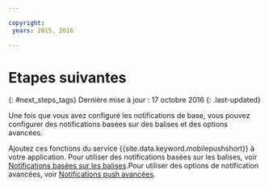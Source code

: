 ```yaml
---

copyright:
 years: 2015, 2016

---
```


# Etapes suivantes
{: #next_steps_tags}
Dernière mise à jour : 17 octobre 2016
{: .last-updated}

Une fois que vous avez configuré les notifications de base, vous pouvez configurer des notifications basées sur des balises et des options avancées.

Ajoutez ces fonctions du service {{site.data.keyword.mobilepushshort}} à votre application. Pour utiliser des notifications basées sur les balises, voir [Notifications basées sur les balises](c_tag_basednotifications.html).Pour utiliser des options de notification avancées, voir [Notifications push avancées](t_advance_badge_sound_payload.html).
